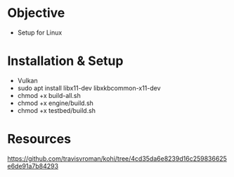 # Objective
- Setup for Linux

# Installation & Setup
- Vulkan
- sudo apt install libx11-dev libxkbcommon-x11-dev
- chmod +x build-all.sh
- chmod +x engine/build.sh
- chmod +x testbed/build.sh

# Resources
https://github.com/travisvroman/kohi/tree/4cd35da6e8239d16c259836625e6de91a7b84293